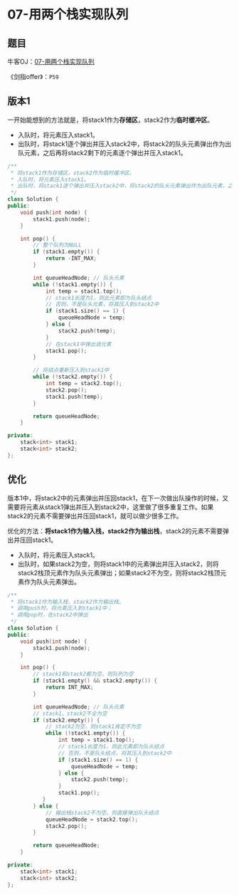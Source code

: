 # 07-用两个栈实现队列

## 题目

牛客OJ：[07-用两个栈实现队列](https://www.nowcoder.com/practice/54275ddae22f475981afa2244dd448c6?tpId=13&tqId=11158&tPage=1&rp=1&ru=%2Fta%2Fcoding-interviews&qru=%2Fta%2Fcoding-interviews%2Fquestion-ranking)

《剑指offer》：`P59`

## 版本1

一开始能想到的方法就是，将stack1作为**存储区**，stack2作为**临时缓冲区**。

- 入队时，将元素压入stack1。
- 出队时，将stack1逐个弹出并压入stack2中，将stack2的队头元素弹出作为出队元素，之后再将stack2剩下的元素逐个弹出并压入stack1。

```c++
/**
 * 将stack1作为存储区，stack2作为临时缓冲区。
 * 入队时，将元素压入stack1。
 * 出队时，将stack1逐个弹出并压入stack2中，将stack2的队头元素弹出作为出队元素，之后再将stack2剩下的元素逐个弹出并压入stack1。 
 */
class Solution {
public:
    void push(int node) {
        stack1.push(node);
    }

    int pop() {
        // 整个队列为NULL
        if (stack1.empty()) {
            return -INT_MAX;
        }

        int queueHeadNode; // 队头元素
        while (!stack1.empty()) {
            int temp = stack1.top();
            // stack1长度为1，则此元素即为队头结点
            // 否则，不是队头元素，将其压入到stack2中
            if (stack1.size() == 1) {
                queueHeadNode = temp;
            } else {
                stack2.push(temp);
            }
            // 在stack1中弹出该元素
            stack1.pop();
        }

        // 将结点重新压入到stack1中
        while (!stack2.empty()) {
            int temp = stack2.top();
            stack2.pop();
            stack1.push(temp);
        }

        return queueHeadNode;
    }

private:
    stack<int> stack1;
    stack<int> stack2;
};
```

## 优化

版本1中，将stack2中的元素弹出并压回stack1，在下一次做出队操作的时候，又需要将元素从stack1弹出并压入到stack2中，这里做了很多重复工作。如果stack2的元素不需要弹出并压回stack1，就可以做少很多工作。

优化的方法：**将stack1作为输入栈，stack2作为输出栈**，stack2的元素不需要弹出并压回stack1。

- 入队时，将元素压入stack1。
- 出队时，如果stack2为空，则将stack1中的元素弹出并压入stack2，则将stack2栈顶元素作为队头元素弹出；如果stack2不为空，则将stack2栈顶元素作为队头元素弹出。

```c++
/**
 * 将stack1作为输入栈，stack2作为输出栈。
 * 调用push时，将元素压入到stack1中；
 * 调用pop时，在stack2中弹出
 */ 
class Solution {
public:
    void push(int node) {
        stack1.push(node);
    }

    int pop() {
        // stack1和stack2都为空，则队列为空
        if (stack1.empty() && stack2.empty()) {
            return INT_MAX;
        }

        int queueHeadNode; // 队头元素
        // stack1、stack2不全为空
        if (stack2.empty()) {
            // stack2为空，则stack1肯定不为空
            while (!stack1.empty()) {
                int temp = stack1.top();
                // stack1长度为1，则此元素即为队头结点
                // 否则，不是队头结点，将其压入到stack2中
                if (stack1.size() == 1) {
                    queueHeadNode = temp;
                } else {
                    stack2.push(temp);
                }
                stack1.pop();
           }
        } else {
            // 输出栈stack2不为空，则直接弹出队头结点
            queueHeadNode = stack2.top();
            stack2.pop();
        }

        return queueHeadNode;
    }

private:
    stack<int> stack1;
    stack<int> stack2;
};
```

